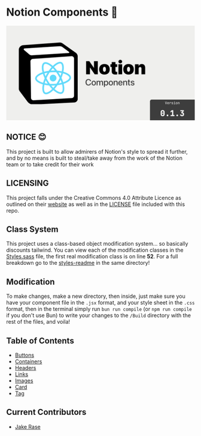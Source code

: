 # Notion Components 📇

![!image](./Github%20Social%20Banner.png)

## **NOTICE** 😊

This project is built to allow admirers of Notion's style to spread it further, and by no means is built to steal/take away from the work of the Notion team or to take credit for their work

## **LICENSING**

This project falls under the Creative Commons 4.0 Attribute Licence as outlined on their [website](https://creativecommons.org/licenses/by/4.0/) as well as in the [LICENSE](./LICENSE) file included with this repo.

## Class System

This project uses a class-based object modification system... so basically discounts tailwind. You can view each of the modification classes in the [Styles.sass](./src/Styles/Styles.sass) file, the first real modification class is on line **52**. For a full breakdown go to the [styles-readme](./src/Styles/styles-readme.md) in the same directory!

## Modification

To make changes, make a new directory, then inside, just make sure you have your component file in the `.jsx` format, and your style sheet in the `.css` format, then in the terminal simply run `bun run compile` (or `npm run compile` if you don't use Bun) to write your changes to the `/Build` directory with the rest of the files, and voila!

## Table of Contents

- [Buttons](./src/notion-components/Buttons/buttons-readme.md)
- [Containers](./src/notion-components/Containers/containers-reame.md)
- [Headers](./src/notion-components/Headers/headers-readme.md)
- [Links](./src/notion-components/Link/links-readme.md)
- [Images](./src/notion-components/Image/image-readme.md)
- [Card](./src/notion-components/Card/card-readme.md)
- [Tag](./src/notion-components/Tag/links-readme.md)

## Current Contributors

- [Jake Rase](https://micro.jakerase.dev)
